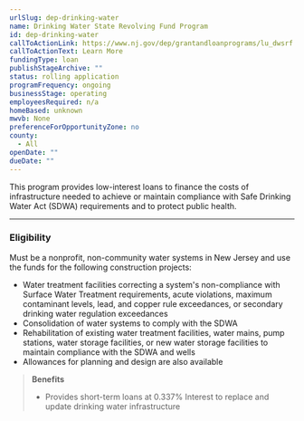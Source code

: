 ```yaml
---
urlSlug: dep-drinking-water
name: Drinking Water State Revolving Fund Program
id: dep-drinking-water
callToActionLink: https://www.nj.gov/dep/grantandloanprograms/lu_dwsrf.htm
callToActionText: Learn More
fundingType: loan
publishStageArchive: ""
status: rolling application
programFrequency: ongoing
businessStage: operating
employeesRequired: n/a
homeBased: unknown
mwvb: None
preferenceForOpportunityZone: no
county:
  - All
openDate: ""
dueDate: ""
---
```

This program provides low-interest loans to finance the costs of infrastructure needed to achieve or maintain compliance with Safe Drinking Water Act (SDWA) requirements and to protect public health.

- - -

### Eligibility

Must be a nonprofit, non-community water systems in New Jersey and use the funds for the following construction projects: 

* Water treatment facilities correcting a system's non-compliance with Surface Water Treatment requirements, acute violations, maximum contaminant levels, lead, and copper rule exceedances, or secondary drinking water regulation exceedances 
* Consolidation of water systems to comply with the SDWA 
* Rehabilitation of existing water treatment facilities, water mains, pump stations, water storage facilities, or new water storage facilities to maintain compliance with the SDWA and wells 
* Allowances for planning and design are also available

> **Benefits**
>
> * Provides short-term loans at 0.337% Interest to replace and update drinking water infrastructure